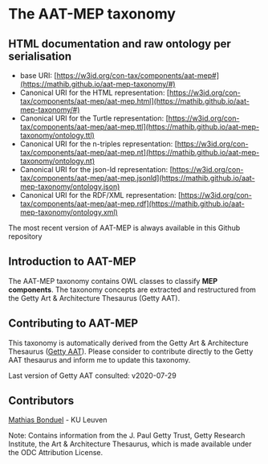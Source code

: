 # The AAT-MEP taxonomy

## HTML documentation and raw ontology per serialisation

* base URI: [https://w3id.org/con-tax/components/aat-mep#](https://mathib.github.io/aat-mep-taxonomy/#)
* Canonical URI for the HTML representation: [https://w3id.org/con-tax/components/aat-mep/aat-mep.html](https://mathib.github.io/aat-mep-taxonomy/#)
* Canonical URI for the Turtle representation: [https://w3id.org/con-tax/components/aat-mep/aat-mep.ttl](https://mathib.github.io/aat-mep-taxonomy/ontology.ttl)
* Canonical URI for the n-triples representation: [https://w3id.org/con-tax/components/aat-mep/aat-mep.nt](https://mathib.github.io/aat-mep-taxonomy/ontology.nt)
* Canonical URI for the json-ld representation: [https://w3id.org/con-tax/components/aat-mep/aat-mep.jsonld](https://mathib.github.io/aat-mep-taxonomy/ontology.json)
* Canonical URI for the RDF/XML representation: [https://w3id.org/con-tax/components/aat-mep/aat-mep.rdf](https://mathib.github.io/aat-mep-taxonomy/ontology.xml)

The most recent version of AAT-MEP is always available in this Github repository

## Introduction to AAT-MEP

The AAT-MEP taxonomy contains OWL classes to classify **MEP components**. The taxonomy concepts are extracted and restructured from the Getty Art & Architecture Thesaurus (Getty AAT).

## Contributing to AAT-MEP

This taxonomy is automatically derived from the Getty Art & Architecture Thesaurus ([Getty AAT](https://www.getty.edu/research/tools/vocabularies/aat/about.html)). 
Please consider to contribute directly to the Getty AAT thesaurus and inform me to update this taxonomy.

Last version of Getty AAT consulted: v2020-07-29

## Contributors

[Mathias Bonduel](https://github.com/mathib) - KU Leuven

Note: Contains information from the J. Paul Getty Trust, Getty Research Institute, the Art & Architecture Thesaurus, which is made available under the ODC Attribution License.